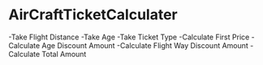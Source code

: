 # AirCraftTicketCalculater

-Take Flight Distance
-Take  Age
-Take Ticket Type
-Calculate First Price
-Calculate Age Discount Amount
-Calculate Flight Way Discount Amount
-Calculate Total Amount
